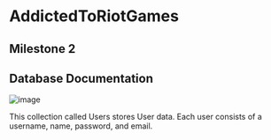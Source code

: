 # AddictedToRiotGames


## Milestone 2


## Database Documentation

    
![image](https://user-images.githubusercontent.com/74626828/166855635-418b2ed6-fdee-49e3-a562-e75993fbccc1.png)

This collection called Users stores User data. Each user consists of a username, name, password, and email.
